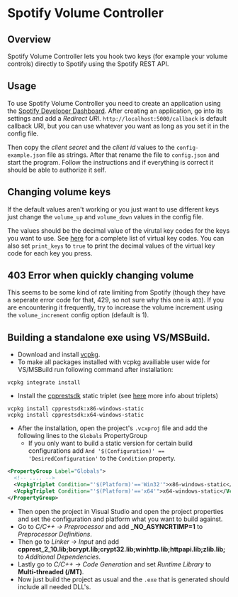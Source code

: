 # Spotify Volume Controller

## Overview
Spotify Volume Controller lets you hook two keys (for example your volume controls) directly to Spotify using the Spotify REST API. 

## Usage
To use Spotify Volume Controller you need to create an application using the [Spotify Developer Dashboard](https://developer.spotify.com/dashboard/applications). 
After creating an application, go into its settings and add a *Redirect URI*. `http://localhost:5000/callback` is default callback URI, but you can use whatever you want as long as you set it in the config file.

Then copy the *client secret* and the *client id* values to the `config-example.json` file as strings. After that rename the file to `config.json` and start the program. Follow the instructions and if everything is correct it should be able to authorize it self.

## Changing volume keys
If the default values aren't working or you just want to use different keys just change the `volume_up` and `volume_down` values in the config file.

The values should be the decimal value of the virutal key codes for the keys you want to use. See [here](https://docs.microsoft.com/en-us/windows/desktop/inputdev/virtual-key-codes) for a complete list of virtual key codes. You can also set `print_keys` to `true` to print the decimal values of the virtual key code for each key you press.

## 403 Error when quickly changing volume

This seems to be some kind of rate limiting from Spotify (though they have a seperate error code for that, 429, so not sure why this one is `403`). If you are encountering it frequently, try to increase the volume increment using the `volume_increment` config option (default is 1). 

## Building a standalone exe using VS/MSBuild.

* Download and install [vcpkg](https://github.com/Microsoft/vcpkg).
* To make all packages installed with vcpkg availiable user wide for VS/MSBuild run following command after installation:
```
vcpkg integrate install
```
* Install the [cpprestsdk](https://github.com/Microsoft/cpprestsdk)  static triplet (see [here](https://github.com/Microsoft/vcpkg/blob/master/docs/users/triplets.md) more info about triplets)
``` 
vcpkg install cpprestsdk:x86-windows-static 
vcpkg install cpprestsdk:x64-windows-static
```
  * After the installation, open the project's ```.vcxproj``` file and add the following lines to the ```Globals``` PropertyGroup
    * If you only want to build a static version for certain build configurations add ```And '$(Configuration)' == 'DesiredConfiguration'``` to the ```Condition``` property. 
  ```xml
  <PropertyGroup Label="Globals">
    <!-- .... -->
    <VcpkgTriplet Condition="'$(Platform)'=='Win32'">x86-windows-static</VcpkgTriplet>
    <VcpkgTriplet Condition="'$(Platform)'=='x64'">x64-windows-static</VcpkgTriplet>
</PropertyGroup>
```
  * Then open the project in Visual Studio and open the project properties and set the configuration and platform what you want to build against. 
  * Go to *C/C++ -> Preprocessor* and add **_NO_ASYNCRTIMP=1** to *Preprocessor Definitions*.
  * Then go to *Linker -> Input* and add **cpprest_2_10.lib;bcrypt.lib;crypt32.lib;winhttp.lib;httpapi.lib;zlib.lib;** to *Additional Dependencies*.
 * Lastly go to *C/C++ -> Code Generation* and set *Runtime Library* to **Multi-threaded (/MT)**.
 * Now just build the project as usual and the ```.exe``` that is generated should include all needed DLL's.

